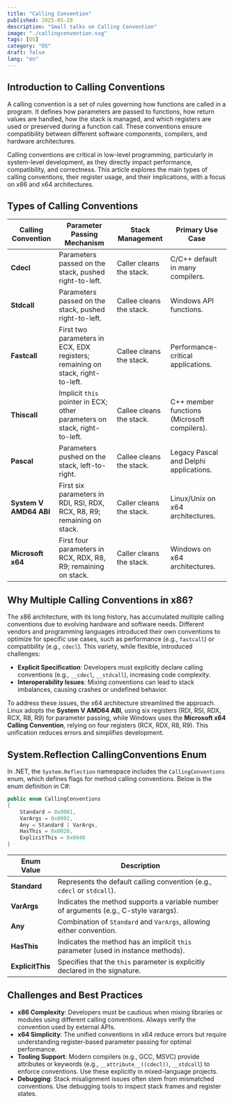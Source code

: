 ```yaml
---
title: "Calling Convention"
published: 2025-05-28
description: "Small talks on Calling Convention"
image: "./callingconvention.svg"
tags: [OS]
category: "OS"
draft: false
lang: "en"
---
```


## Introduction to Calling Conventions

A calling convention is a set of rules governing how functions are called in a program. It defines how parameters are passed to functions, how return values are handled, how the stack is managed, and which registers are used or preserved during a function call. These conventions ensure compatibility between different software components, compilers, and hardware architectures.

Calling conventions are critical in low-level programming, particularly in system-level development, as they directly impact performance, compatibility, and correctness. This article explores the main types of calling conventions, their register usage, and their implications, with a focus on x86 and x64 architectures.

## Types of Calling Conventions

| Calling Convention     | Parameter Passing Mechanism                                                    | Stack Management         | Primary Use Case                            |
| ---------------------- | ------------------------------------------------------------------------------ | ------------------------ | ------------------------------------------- |
| **Cdecl**              | Parameters passed on the stack, pushed right-to-left.                          | Caller cleans the stack. | C/C++ default in many compilers.            |
| **Stdcall**            | Parameters passed on the stack, pushed right-to-left.                          | Callee cleans the stack. | Windows API functions.                      |
| **Fastcall**           | First two parameters in ECX, EDX registers; remaining on stack, right-to-left. | Callee cleans the stack. | Performance-critical applications.          |
| **Thiscall**           | Implicit `this` pointer in ECX; other parameters on stack, right-to-left.      | Callee cleans the stack. | C++ member functions (Microsoft compilers). |
| **Pascal**             | Parameters pushed on the stack, left-to-right.                                 | Callee cleans the stack. | Legacy Pascal and Delphi applications.      |
| **System V AMD64 ABI** | First six parameters in RDI, RSI, RDX, RCX, R8, R9; remaining on stack.        | Caller cleans the stack. | Linux/Unix on x64 architectures.            |
| **Microsoft x64**      | First four parameters in RCX, RDX, R8, R9; remaining on stack.                 | Caller cleans the stack. | Windows on x64 architectures.               |

## Why Multiple Calling Conventions in x86?

The x86 architecture, with its long history, has accumulated multiple calling conventions due to evolving hardware and software needs. Different vendors and programming languages introduced their own conventions to optimize for specific use cases, such as performance (e.g., `fastcall`) or compatibility (e.g., `cdecl`). This variety, while flexible, introduced challenges:

- **Explicit Specification**: Developers must explicitly declare calling conventions (e.g., `__cdecl`, `__stdcall`), increasing code complexity.
- **Interoperability Issues**: Mixing conventions can lead to stack imbalances, causing crashes or undefined behavior.

To address these issues, the x64 architecture streamlined the approach. Linux adopts the **System V AMD64 ABI**, using six registers (RDI, RSI, RDX, RCX, R8, R9) for parameter passing, while Windows uses the **Microsoft x64 Calling Convention**, relying on four registers (RCX, RDX, R8, R9). This unification reduces errors and simplifies development.

## System.Reflection CallingConventions Enum

In .NET, the `System.Reflection` namespace includes the `CallingConventions` enum, which defines flags for method calling conventions. Below is the enum definition in C#:

```cs
public enum CallingConventions
{
    Standard = 0x0001,
    VarArgs = 0x0002,
    Any = Standard | VarArgs,
    HasThis = 0x0020,
    ExplicitThis = 0x0040
}
```

| Enum Value       | Description                                                                           |
| ---------------- | ------------------------------------------------------------------------------------- |
| **Standard**     | Represents the default calling convention (e.g., `cdecl` or `stdcall`).               |
| **VarArgs**      | Indicates the method supports a variable number of arguments (e.g., C-style varargs). |
| **Any**          | Combination of `Standard` and `VarArgs`, allowing either convention.                  |
| **HasThis**      | Indicates the method has an implicit `this` parameter (used in instance methods).     |
| **ExplicitThis** | Specifies that the `this` parameter is explicitly declared in the signature.          |

## Challenges and Best Practices

- **x86 Complexity**: Developers must be cautious when mixing libraries or modules using different calling conventions. Always verify the convention used by external APIs.
- **x64 Simplicity**: The unified conventions in x64 reduce errors but require understanding register-based parameter passing for optimal performance.
- **Tooling Support**: Modern compilers (e.g., GCC, MSVC) provide attributes or keywords (e.g., `__attribute__((cdecl))`, `__stdcall`) to enforce conventions. Use these explicitly in mixed-language projects.
- **Debugging**: Stack misalignment issues often stem from mismatched conventions. Use debugging tools to inspect stack frames and register states.
